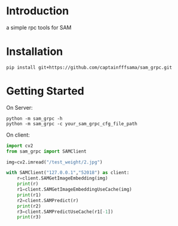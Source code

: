 # Introduction
a simple rpc tools for SAM

# Installation
```shell
pip install git+https://github.com/captainfffsama/sam_grpc.git
```

# Getting Started
On Server:
```shell
python -m sam_grpc -h
python -m sam_grpc -c your_sam_grpc_cfg_file_path
```

On client:
```python
import cv2
from sam_grpc import SAMClient

img=cv2.imread("/test_weight/2.jpg")

with SAMClient("127.0.0.1","52018") as client:
    r=client.SAMGetImageEmbedding(img)
    print(r)
    r1=client.SAMGetImageEmbeddingUseCache(img)
    print(r1)
    r2=client.SAMPredict(r)
    print(r2)
    r3=client.SAMPredictUseCache(r1[-1])
    print(r3)
```
